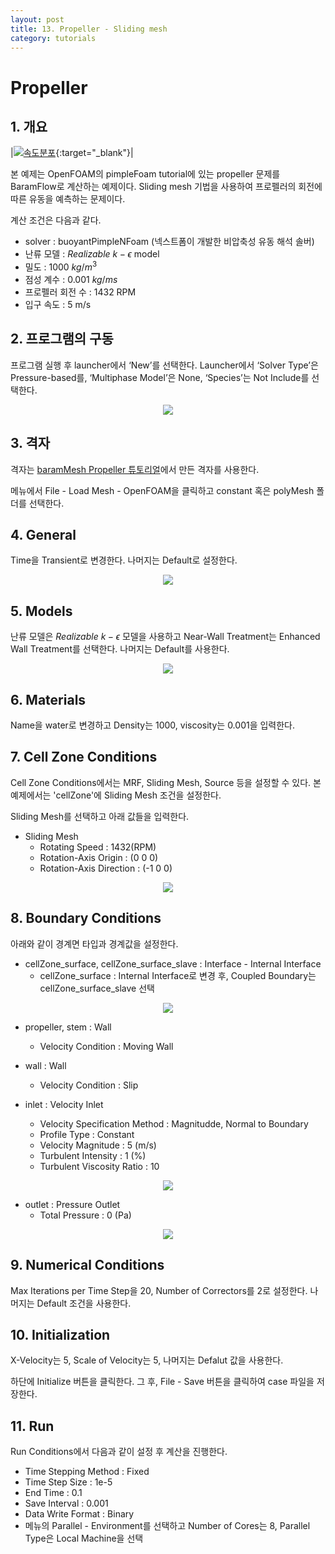 ```yaml
---
layout: post
title: 13. Propeller - Sliding mesh
category: tutorials
---
```


# Propeller 

## 1. 개요 

|[![속도분포](https://github.com/nextfoam/baram-pages/raw/main/screenshots/propeller/intro.png)](https://github.com/nextfoam/baram-pages/raw/main/screenshots/propeller/intro.png){:target="_blank"}|

본 예제는 OpenFOAM의 pimpleFoam tutorial에 있는 propeller 문제를 BaramFlow로 계산하는 예제이다. Sliding mesh 기법을 사용하여 프로펠러의 회전에 따른 유동을 예측하는 문제이다.

계산 조건은 다음과 같다. 

+ solver : buoyantPimpleNFoam (넥스트폼이 개발한 비압축성 유동 해석 솔버)
+ 난류 모델 : $Realizable$ $k-\epsilon$ model
+ 밀도 : 1000 $kg/m^3$
+ 점성 계수 : 0.001 $kg/ms$
+ 프로펠러 회전 수 : 1432 RPM
+ 입구 속도 : 5 m/s

## 2. 프로그램의 구동

프로그램 실행 후 launcher에서 ‘New’를 선택한다. Launcher에서 ‘Solver Type’은 Pressure-based를, ‘Multiphase Model’은 None, ‘Species’는 Not Include를 선택한다.

<p align='center'>
    <img src="https://github.com/nextfoam/baram-pages/raw/main/screenshots/mixingPipe/launcher.png"><br>
</p>

## 3. 격자

격자는 [baramMesh Propeller 튜토리얼]([https://baramcfd.org/mesh/2024/03/21/fanInRoomMesh-post/](https://baramcfd.org/mesh/2024/06/17/propellerMesh-post/))에서 만든 격자를 사용한다.

메뉴에서 File - Load Mesh - OpenFOAM을 클릭하고 constant 혹은 polyMesh 폴더를 선택한다. 

## 4. General

Time을 Transient로 변경한다. 나머지는 Default로 설정한다.

<p align='center'>
    <img src="https://github.com/nextfoam/baram-pages/raw/main/screenshots/slidingMesh/4.2.png"><br>
</p>

## 5. Models

난류 모델은 $Realizable$ $k-\epsilon$ 모델을 사용하고 Near-Wall Treatment는 Enhanced Wall Treatment를 선택한다. 나머지는 Default를 사용한다.

<p align='center'>
    <img src="https://github.com/nextfoam/baram-pages/raw/main/screenshots/propeller/tur.png"><br>
</p>

## 6. Materials

Name을 water로 변경하고 Density는 1000, viscosity는 0.001을 입력한다.

## 7. Cell Zone Conditions

Cell Zone Conditions에서는 MRF, Sliding Mesh, Source 등을 설정할 수 있다. 본 예제에서는 'cellZone'에 Sliding Mesh 조건을 설정한다.

Sliding Mesh를 선택하고 아래 값들을 입력한다.

+ Sliding Mesh
    + Rotating Speed : 1432(RPM)
    + Rotation-Axis Origin : (0 0 0)
    + Rotation-Axis Direction : (-1 0 0)

<p align='center'>
    <img src="https://github.com/nextfoam/baram-pages/raw/main/screenshots/propeller/cellZone.png"><br>
</p>

## 8. Boundary Conditions

아래와 같이 경계면 타입과 경계값을 설정한다.

+ cellZone_surface, cellZone_surface_slave : Interface - Internal Interface
    + cellZone_surface : Internal Interface로 변경 후, Coupled Boundary는 cellZone_surface_slave 선택

<p align='center'>
    <img src="https://github.com/nextfoam/baram-pages/raw/main/screenshots/propeller/interface.png"><br>
</p>

+ propeller, stem : Wall
    + Velocity Condition : Moving Wall

+ wall : Wall
    + Velocity Condition : Slip

+ inlet : Velocity Inlet
    + Velocity Specification Method : Magnitudde, Normal to Boundary
    + Profile Type : Constant
    + Velocity Magnitude : 5 (m/s)
    + Turbulent Intensity : 1 (%)
    + Turbulent Viscosity Ratio : 10

<p align='center'>
    <img src="https://github.com/nextfoam/baram-pages/raw/main/screenshots/propeller/inlet.png"><br>
</p>

+ outlet : Pressure Outlet
    + Total Pressure : 0 (Pa)

<p align='center'>
    <img src="https://github.com/nextfoam/baram-pages/raw/main/screenshots/propeller/outlet.png"><br>
</p>

## 9. Numerical Conditions

Max Iterations per Time Step을 20, Number of Correctors를 2로 설정한다. 나머지는 Default 조건을 사용한다.

## 10. Initialization

X-Velocity는 5, Scale of Velocity는 5, 나머지는 Defalut 값을 사용한다.

하단에 Initialize 버튼을 클릭한다. 그 후, File - Save 버튼을 클릭하여 case 파일을 저장한다. 

## 11. Run

Run Conditions에서 다음과 같이 설정 후 계산을 진행한다.

+ Time Stepping Method : Fixed
+ Time Step Size : 1e-5
+ End Time : 0.1
+ Save Interval : 0.001
+ Data Write Format : Binary
+ 메뉴의 Parallel - Environment를 선택하고 Number of Cores는 8, Parallel Type은 Local Machine을 선택



